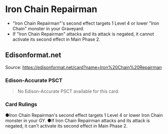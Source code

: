 # Iron Chain Repairman

*   "Iron Chain Repairman"'s second effect targets 1 Level 4 or lower "Iron Chain" monster in your Graveyard.
*   If "Iron Chain Repairman" attacks and its attack is negated, it cannot activate its second effect in Main Phase 2.

## Edisonformat.net

Source: https://edisonformat.net/card?name=Iron%20Chain%20Repairman

### Edison-Accurate PSCT

> No Edison-Accurate PSCT available for this card.

### Card Rulings

●Iron Chain Repairman's second effect targets 1 Level 4 or lower Iron Chain monster in your GY.
●If Iron Chain Repairman attacks and its attack is negated, it can't activate its second effect in Main Phase 2.
            